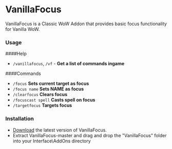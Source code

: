 # VanillaFocus
VanillaFocus is a Classic WoW Addon that provides basic focus functionality for Vanilla WoW.

### Usage
####Help
- `/vanillafocus`, `/vf` - <b>Get a list of commands ingame</b>

####Commands
- `/focus` <b>Sets current target as focus</b>
- `/focus name` <b> Sets NAME as focus</b>
- `/clearfocus` <b>Clears focus</b>
- `/focuscast spell` <b>Casts spell on focus</b>
- `/targetfocus` <b>Targets focus</b>

### Installation
- [Download](https://github.com/rowin1/VanillaFocus/archive/master.zip) the latest version of VanillaFocus.
- Extract VanillaFocus-master and drag and drop the "VanillaFocus" folder into your Interface\AddOns directory
